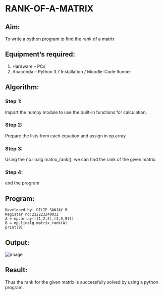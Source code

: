 # RANK-OF-A-MATRIX
## Aim:
To write a python program to find the rank of a matrix
## Equipment’s required:
1. 	Hardware – PCs
2. 	Anaconda – Python 3.7 Installation / Moodle-Code Runner
## Algorithm:
### Step 1: 
Import the numpy module to use the built-in functions for calculation.
### Step 2: 
Prepare the lists from each equation and assign in np.array
### Step 3: 
Using the np.linalg.matrix_rank(), we can find the rank of the given matrix.
### Step 4:
end the program
## Program:
```
Developed by: DILIP SANJAY M
Register no:212223240032
A = np.array([[1,2,3],[3,6,9]])
B = np.linalg.matrix_rank(A)
print(B)
```
## Output:

![image](https://github.com/dilipsanjay/RANK-OF-A-MATRIX/assets/155506948/d72c3d90-abac-4a97-9a57-e8db88a1c03d)


## Result:
Thus the rank for the given matrix is successfully solved by  using a python program.

